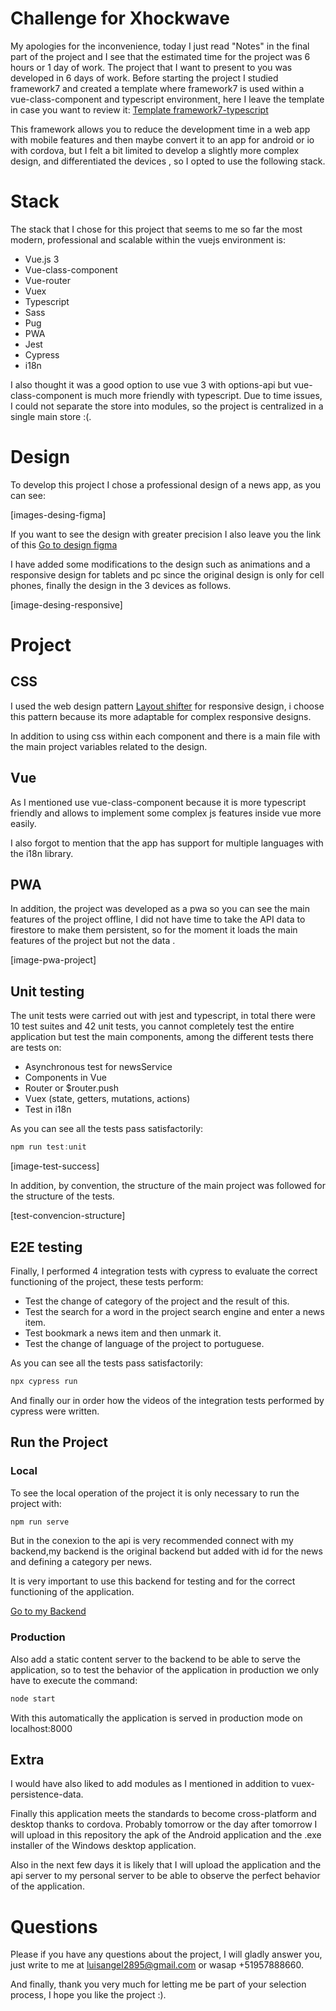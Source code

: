 # Challenge for Xhockwave

My apologies for the inconvenience, today I just read "Notes" in the final part of the project and I see that the estimated time for the project was 6 hours or 1 day of work. The project that I want to present to you was developed in 6 days of work.
Before starting the project I studied framework7 and created a template where framework7 is used within a vue-class-component and typescript environment, here I leave the template in case you want to review it: [Template framework7-typescript](https://github.com/luisangel2895/template-vue3-framework7)

This framework allows you to reduce the development time in a web app with mobile features and then maybe convert it to an app for android or io with cordova, but I felt a bit limited to develop a slightly more complex design, and differentiated the devices , so I opted to use the following stack.

# Stack

The stack that I chose for this project that seems to me so far the most modern, professional and scalable within the vuejs environment is:

- Vue.js 3
- Vue-class-component
- Vue-router
- Vuex
- Typescript
- Sass
- Pug
- PWA
- Jest
- Cypress
- i18n

I also thought it was a good option to use vue 3 with options-api but vue-class-component is much more friendly with typescript.
Due to time issues, I could not separate the store into modules, so the project is centralized in a single main store :(.

# Design

To develop this project I chose a professional design of a news app, as you can see:

[images-desing-figma]

If you want to see the design with greater precision I also leave you the link of this [Go to design figma](https://www.figma.com/file/4CLx5XcrX40iylqT2hA39b/nuntium-news-app?node-id=0%3A1)

I have added some modifications to the design such as animations and a responsive design for tablets and pc since the original design is only for cell phones, finally the design in the 3 devices as follows.

[image-desing-responsive]

# Project

## CSS

I used the web design pattern [Layout shifter](https://developers.google.com/web/fundamentals/design-and-ux/responsive/patterns) for responsive design, i choose this pattern because its more adaptable for complex responsive designs.

In addition to using css within each component and there is a main file with the main project variables related to the design.

## Vue

As I mentioned use vue-class-component because it is more typescript friendly and allows to implement some complex js features inside vue more easily.

I also forgot to mention that the app has support for multiple languages with the i18n library.

## PWA

In addition, the project was developed as a pwa so you can see the main features of the project offline, I did not have time to take the API data to firestore to make them persistent, so for the moment it loads the main features of the project but not the data .

[image-pwa-project]

## Unit testing

The unit tests were carried out with jest and typescript, in total there were 10 test suites and 42 unit tests, you cannot completely test the entire application but test the main components, among the different tests there are tests on:

- Asynchronous test for newsService
- Components in Vue
- Router or $router.push
- Vuex (state, getters, mutations, actions)
- Test in i18n

As you can see all the tests pass satisfactorily:

```js
npm run test:unit
```

[image-test-success]

In addition, by convention, the structure of the main project was followed for the structure of the tests.

[test-convencion-structure]

## E2E testing

Finally, I performed 4 integration tests with cypress to evaluate the correct functioning of the project, these tests perform:

- Test the change of category of the project and the result of this.
- Test the search for a word in the project search engine and enter a news item.
- Test bookmark a news item and then unmark it.
- Test the change of language of the project to portuguese.

As you can see all the tests pass satisfactorily:

```js
npx cypress run
```

And finally our in order how the videos of the integration tests performed by cypress were written.

## Run the Project

### Local

To see the local operation of the project it is only necessary to run the project with:

```js
npm run serve
```

But in the conexion to the api is very recommended connect with my backend,my backend is the original backend but added with id for the news and defining a category per news.

It is very important to use this backend for testing and for the correct functioning of the application.

[Go to my Backend](https://github.com/luisangel2895/xhockware-backend)

### Production

Also add a static content server to the backend to be able to serve the application, so to test the behavior of the application in production we only have to execute the command:

```js
node start
```

With this automatically the application is served in production mode on localhost:8000

## Extra

I would have also liked to add modules as I mentioned in addition to vuex-persistence-data.

Finally this application meets the standards to become cross-platform and desktop thanks to cordova. Probably tomorrow or the day after tomorrow I will upload in this repository the apk of the Android application and the .exe installer of the Windows desktop application.

Also in the next few days it is likely that I will upload the application and the api server to my personal server to be able to observe the perfect behavior of the application.

# Questions

Please if you have any questions about the project, I will gladly answer you, just write to me at luisangel2895@gmail.com or wasap +51957888660.

And finally, thank you very much for letting me be part of your selection process, I hope you like the project :).
